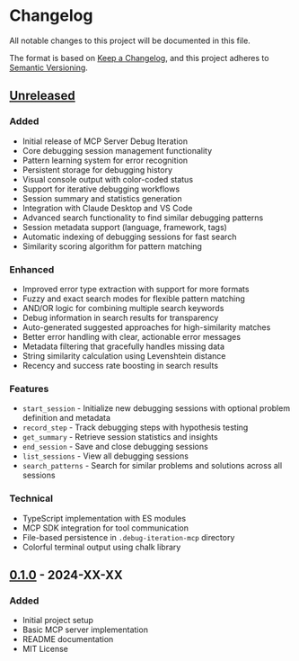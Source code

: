 # Changelog

All notable changes to this project will be documented in this file.

The format is based on [Keep a Changelog](https://keepachangelog.com/en/1.1.0/),
and this project adheres to [Semantic Versioning](https://semver.org/spec/v2.0.0.html).

## [Unreleased]

### Added
- Initial release of MCP Server Debug Iteration
- Core debugging session management functionality
- Pattern learning system for error recognition
- Persistent storage for debugging history
- Visual console output with color-coded status
- Support for iterative debugging workflows
- Session summary and statistics generation
- Integration with Claude Desktop and VS Code
- Advanced search functionality to find similar debugging patterns
- Session metadata support (language, framework, tags)
- Automatic indexing of debugging sessions for fast search
- Similarity scoring algorithm for pattern matching

### Enhanced
- Improved error type extraction with support for more formats
- Fuzzy and exact search modes for flexible pattern matching
- AND/OR logic for combining multiple search keywords
- Debug information in search results for transparency
- Auto-generated suggested approaches for high-similarity matches
- Better error handling with clear, actionable error messages
- Metadata filtering that gracefully handles missing data
- String similarity calculation using Levenshtein distance
- Recency and success rate boosting in search results

### Features
- `start_session` - Initialize new debugging sessions with optional problem definition and metadata
- `record_step` - Track debugging steps with hypothesis testing
- `get_summary` - Retrieve session statistics and insights
- `end_session` - Save and close debugging sessions
- `list_sessions` - View all debugging sessions
- `search_patterns` - Search for similar problems and solutions across all sessions

### Technical
- TypeScript implementation with ES modules
- MCP SDK integration for tool communication
- File-based persistence in `.debug-iteration-mcp` directory
- Colorful terminal output using chalk library

## [0.1.0] - 2024-XX-XX

### Added
- Initial project setup
- Basic MCP server implementation
- README documentation
- MIT License

[Unreleased]: https://github.com/yourusername/mcp-server-debug-iteration/compare/v0.1.0...HEAD
[0.1.0]: https://github.com/yourusername/mcp-server-debug-iteration/releases/tag/v0.1.0